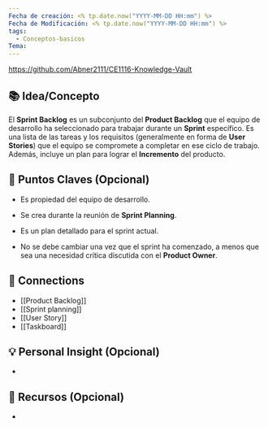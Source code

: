 ```yaml
---
Fecha de creación: <% tp.date.now("YYYY-MM-DD HH:mm") %>
Fecha de Modificación: <% tp.date.now("YYYY-MM-DD HH:mm") %>
tags:
  - Conceptos-basicos
Tema:
---
```

https://github.com/Abner2111/CE1116-Knowledge-Vault

## 📚 Idea/Concepto 
El **Sprint Backlog** es un subconjunto del **Product Backlog** que el equipo de desarrollo ha seleccionado para trabajar durante un **Sprint** específico. Es una lista de las tareas y los requisitos (generalmente en forma de **User Stories**) que el equipo se compromete a completar en ese ciclo de trabajo. Además, incluye un plan para lograr el **Incremento** del producto.
## 📌 Puntos Claves (Opcional)
- Es propiedad del equipo de desarrollo.

- Se crea durante la reunión de **Sprint Planning**.

- Es un plan detallado para el sprint actual.

- No se debe cambiar una vez que el sprint ha comenzado, a menos que sea una necesidad crítica discutida con el **Product Owner**.

## 🔗 Connections
- [[Product Backlog]]
- [[Sprint planning]]
- [[User Story]]
- [[Taskboard]]

## 💡 Personal Insight (Opcional)
- 
## 🧾 Recursos (Opcional)
- 